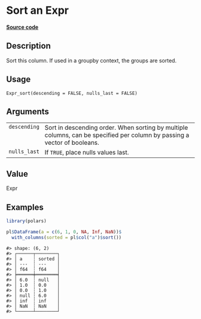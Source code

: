 

# Sort an Expr

[**Source code**](https://github.com/pola-rs/r-polars/tree/97c09bc0a6fc3d166744dbddd037b49e8d8fc6c2/R/expr__expr.R#L1448)

## Description

Sort this column. If used in a groupby context, the groups are sorted.

## Usage

<pre><code class='language-R'>Expr_sort(descending = FALSE, nulls_last = FALSE)
</code></pre>

## Arguments

<table>
<tr>
<td style="white-space: nowrap; font-family: monospace; vertical-align: top">
<code id="Expr_sort_:_descending">descending</code>
</td>
<td>
Sort in descending order. When sorting by multiple columns, can be
specified per column by passing a vector of booleans.
</td>
</tr>
<tr>
<td style="white-space: nowrap; font-family: monospace; vertical-align: top">
<code id="Expr_sort_:_nulls_last">nulls_last</code>
</td>
<td>
If <code>TRUE</code>, place nulls values last.
</td>
</tr>
</table>

## Value

Expr

## Examples

``` r
library(polars)

pl$DataFrame(a = c(6, 1, 0, NA, Inf, NaN))$
  with_columns(sorted = pl$col("a")$sort())
```

    #> shape: (6, 2)
    #> ┌──────┬────────┐
    #> │ a    ┆ sorted │
    #> │ ---  ┆ ---    │
    #> │ f64  ┆ f64    │
    #> ╞══════╪════════╡
    #> │ 6.0  ┆ null   │
    #> │ 1.0  ┆ 0.0    │
    #> │ 0.0  ┆ 1.0    │
    #> │ null ┆ 6.0    │
    #> │ inf  ┆ inf    │
    #> │ NaN  ┆ NaN    │
    #> └──────┴────────┘
